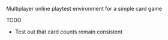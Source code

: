 Multiplayer online playtest environment for a simple card game

TODO
- Test out that card counts remain consistent
